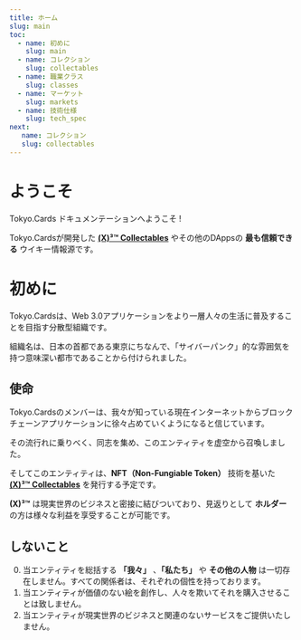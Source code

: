 ```yaml
---
title: ホーム
slug: main
toc:
  - name: 初めに 
    slug: main 
  - name: コレクション 
    slug: collectables 
  - name: 職業クラス 
    slug: classes 
  - name: マーケット 
    slug: markets 
  - name: 技術仕様 
    slug: tech_spec 
next: 
   name: コレクション
   slug: collectables 
---
```


# ようこそ
Tokyo.Cards ドキュメンテーションへようこそ !

Tokyo.Cardsが開発した __[(X)³™ Collectables](/wiki/?slug=collectables&lang=ja)__ やその他のDAppsの __最も信頼できる__ ウイキー情報源です。

# 初めに
Tokyo.Cardsは、Web 3.0アプリケーションをより一層人々の生活に普及することを目指す分散型組織です。

組織名は、日本の首都である東京にちなんで、「サイバーパンク」的な雰囲気を持つ意味深い都市であることから付けられました。

## 使命 
Tokyo.Cardsのメンバーは、我々が知っている現在インターネットからブロックチェーンアプリケーションに徐々占めていくようになると信じています。

その流行れに乗りべく、同志を集め、このエンティティを虚空から召喚しました。

そしてこのエンティティは、__NFT（Non-Fungiable Token）__ 技術を基いた __[(X)³™ Collectables](/wiki/?slug=collectables&lang=ja)__ を発行する予定です。

__(X)³™__ は現実世界のビジネスと密接に結びついており、見返りとして __ホルダー__ の方は様々な利益を享受することが可能です。


## しないこと
0. 当エンティティを総括する __「我々」__ 、__「私たち」__ や __その他の人物__ は一切存在しません。すべての関係者は、それぞれの個性を持っております。
1. 当エンティティが価値のない絵を創作し、人々を欺いてそれを購入させることは致しません。
2. 当エンティティが現実世界のビジネスと関連のないサービスをご提供いたしません。
